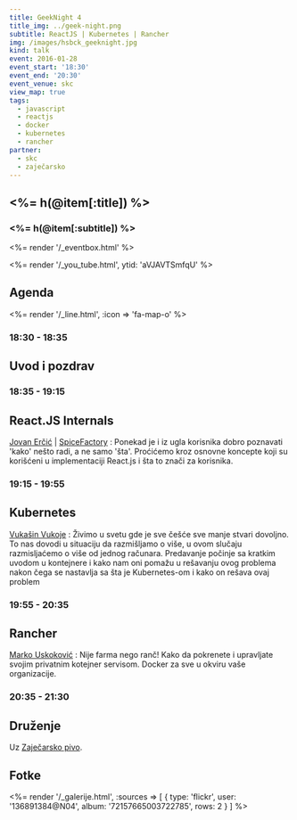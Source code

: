 ```yaml
---
title: GeekNight 4
title_img: ../geek-night.png
subtitle: ReactJS | Kubernetes | Rancher
img: /images/hsbck_geeknight.jpg
kind: talk
event: 2016-01-28
event_start: '18:30'
event_end: '20:30'
event_venue: skc
view_map: true
tags:
  - javascript
  - reactjs
  - docker
  - kubernetes
  - rancher
partner:
  - skc
  - zaječarsko
---
```


## <%= h(@item[:title]) %>

### <%= h(@item[:subtitle]) %>

<%= render '/_eventbox.html' %>

<%= render '/_you_tube.html', ytid: 'aVJAVTSmfqU' %>

## Agenda

<div class="agenda" markdown="1">
<%= render '/_line.html', :icon => 'fa-map-o' %>

### 18:30 - 18:35

## Uvod i pozdrav

### 18:35 - 19:15

## React.JS Internals

[Jovan Erčić](https://www.linkedin.com/in/jokka) | [SpiceFactory](http://spicefactory.co/)
: Ponekad je i iz ugla korisnika dobro poznavati 'kako' nešto radi, a ne samo
  'šta'. Proćićemo kroz osnovne koncepte koji su korišćeni u implementaciji
  React.js i šta to znači za korisnika.

### 19:15 - 19:55

## Kubernetes

[Vukašin Vukoje](https://twitter.com/wukoje)
: Živimo u svetu gde je sve češće sve manje stvari dovoljno. To nas dovodi u situaciju da razmišljamo o više, u ovom slučaju razmisljaćemo o više od jednog računara.
  Predavanje počinje sa kratkim uvodom u kontejnere i kako nam oni pomažu u rešavanju ovog problema nakon čega se nastavlja sa šta je Kubernetes-om i kako on rešava ovaj problem

### 19:55 - 20:35

## Rancher

[Marko Uskoković](https://www.linkedin.com/in/uskokovicmarko)
:  Nije farma nego ranč! Kako da pokrenete i upravljate svojim privatnim kotejner servisom. Docker za sve u okviru vaše organizacije.

### 20:35 - 21:30

## Druženje

Uz [Zaječarsko pivo](http://zajecarskopivo.com/).

</div>

## Fotke

<%= render '/_galerije.html', :sources => [ { type: 'flickr', user: '136891384@N04', album: '72157665003722785', rows: 2 } ] %>
